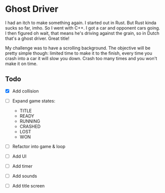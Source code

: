 # Ghost Driver

I had an itch to make something again. I started out in Rust. But Rust kinda sucks so far, imho. So I went with C++. I got a car and opponent cars going. I then figured oh wait, that means he's driving against the grain, so in Dutch that's a ghost driver. Great title!

My challenge was to have a scrolling background. The objective will be pretty simple though: limited time to make it to the finish, every time you crash into a car it will slow you down. Crash too many times and you won't make it on time.

## Todo

- [x] Add collision
- [ ] Expand game states:
    - TITLE
    - READY
    - RUNNING
    - CRASHED
    - LOST
    - WON
- [ ] Refactor into game & loop
- [ ] Add UI
- [ ] Add timer
- [ ] Add sounds
- [ ] Add title screen

